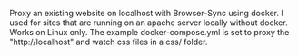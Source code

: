 Proxy an existing website on localhost with Browser-Sync using docker. I used for sites that are running on an apache server locally without docker. Works on Linux only.
The example docker-compose.yml is set to proxy the "http://localhost" and watch css files in a css/ folder.
